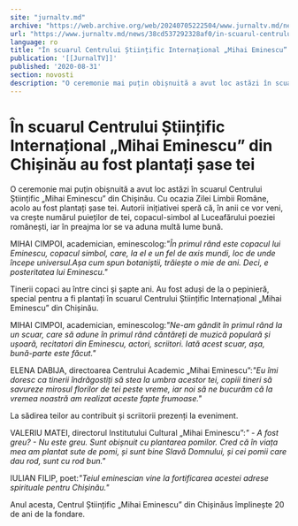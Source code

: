 ```yaml
---
site: "jurnaltv.md"
archive: "https://web.archive.org/web/20240705222504/www.jurnaltv.md/news/38cd537292328af0/in-scuarul-centrului-stiintific-international-mihai-eminescu-din-chisinau-au-fost-plantati-sase-tei.html"
url: "https://www.jurnaltv.md/news/38cd537292328af0/in-scuarul-centrului-stiintific-international-mihai-eminescu-din-chisinau-au-fost-plantati-sase-tei.html"
language: ro
title: "În scuarul Centrului Științific Internațional „Mihai Eminescu” din Chișinău au fost plantați șase tei"
publication: '[[JurnalTV]]'
published: '2020-08-31'
section: novosti
description: "O ceremonie mai puțin obișnuită a avut loc astăzi în scuarul Centrului Științific „Mihai Eminescu” din Chișinău. Cu ocazia Zilei Limbii Române, acolo au fost plantați șase tei. Autorii inițiativei speră că, în anii ce vor veni, va crește numărul puieților de tei, copacul-simbol al Luceafărului poeziei românești, iar în preajma lor se va aduna multă lume bună."
---
```


# În scuarul Centrului Științific Internațional „Mihai Eminescu” din Chișinău au fost plantați șase tei

O ceremonie mai puțin obișnuită a avut loc astăzi în scuarul Centrului Științific „Mihai Eminescu” din Chișinău. Cu ocazia Zilei Limbii Române, acolo au fost plantați șase tei. Autorii inițiativei speră că, în anii ce vor veni, va crește numărul puieților de tei, copacul-simbol al Luceafărului poeziei românești, iar în preajma lor se va aduna multă lume bună.

MIHAI CIMPOI, academician, eminescolog:*"În primul rând este copacul lui Eminescu, copacul simbol, care, la el e un fel de axis mundi, loc de unde începe universul.Așa cum spun botaniștii, trăiește o mie de ani. Deci, e posteritatea lui Eminescu."*

Tinerii copaci au între cinci și șapte ani. Au fost aduși de la o pepinieră, special pentru a fi plantați în scuarul Centrului Științific Internațional „Mihai Eminescu” din Chișinău.

MIHAI CIMPOI, academician, eminescolog:*"Ne-am gândit în primul rând la un scuar, care să adune în primul rând cântăreți de muzică populară și ușoară, recitatori din Eminescu, actori, scriitori. Iată acest scuar, așa, bună-parte este făcut."*

ELENA DABIJA, directoarea Centrului Academic „Mihai Eminescu”:*"Eu îmi doresc ca tinerii îndrăgostiți să stea la umbra acestor tei, copiii tineri să savureze mirosul florilor de tei peste vreme, iar noi să ne bucurăm că la vremea noastră am realizat aceste fapte frumoase."*

La sădirea teilor au contribuit și scriitorii prezenți la eveniment.

VALERIU MATEI, directorul Institutului Cultural „Mihai Eminescu”:*" - A fost greu? - Nu este greu. Sunt obișnuit cu plantarea pomilor. Cred că în viața mea am plantat sute de pomi, și sunt bine Slavă Domnului, și cei pomii care dau rod, sunt cu rod bun."*

IULIAN FILIP, poet:*"Teiul eminescian vine la fortificarea acestei adrese spirituale pentru Chișinău."*

Anul acesta, Centrul Științific „Mihai Eminescu” din Chișinăus împlinește 20 de ani de la fondare.